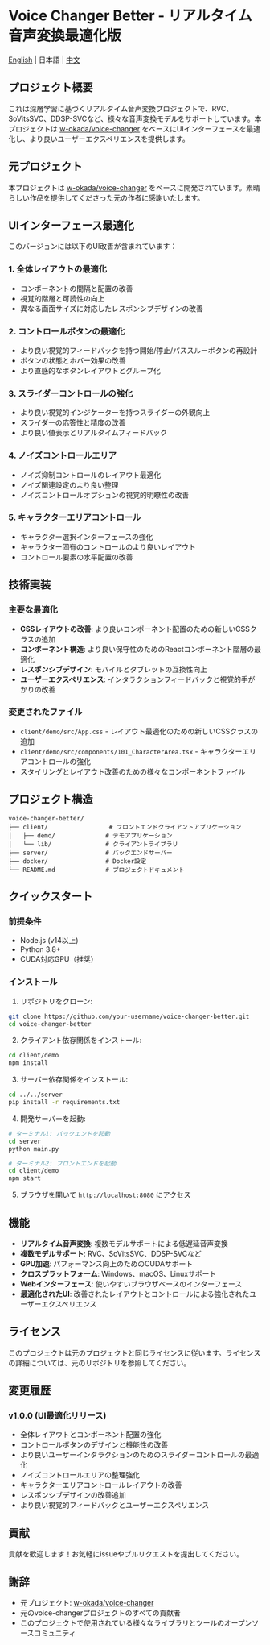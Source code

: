 # Voice Changer Better - リアルタイム音声変換最適化版

[English](README_en.md) | 日本語 | [中文](README.md)

## プロジェクト概要

これは深層学習に基づくリアルタイム音声変換プロジェクトで、RVC、SoVitsSVC、DDSP-SVCなど、様々な音声変換モデルをサポートしています。本プロジェクトは [w-okada/voice-changer](https://github.com/w-okada/voice-changer) をベースにUIインターフェースを最適化し、より良いユーザーエクスペリエンスを提供します。

## 元プロジェクト

本プロジェクトは [w-okada/voice-changer](https://github.com/w-okada/voice-changer) をベースに開発されています。素晴らしい作品を提供してくださった元の作者に感謝いたします。

## UIインターフェース最適化

このバージョンには以下のUI改善が含まれています：

### 1. 全体レイアウトの最適化
- コンポーネントの間隔と配置の改善
- 視覚的階層と可読性の向上
- 異なる画面サイズに対応したレスポンシブデザインの改善

### 2. コントロールボタンの最適化
- より良い視覚的フィードバックを持つ開始/停止/パススルーボタンの再設計
- ボタンの状態とホバー効果の改善
- より直感的なボタンレイアウトとグループ化

### 3. スライダーコントロールの強化
- より良い視覚的インジケーターを持つスライダーの外観向上
- スライダーの応答性と精度の改善
- より良い値表示とリアルタイムフィードバック

### 4. ノイズコントロールエリア
- ノイズ抑制コントロールのレイアウト最適化
- ノイズ関連設定のより良い整理
- ノイズコントロールオプションの視覚的明瞭性の改善

### 5. キャラクターエリアコントロール
- キャラクター選択インターフェースの強化
- キャラクター固有のコントロールのより良いレイアウト
- コントロール要素の水平配置の改善

## 技術実装

### 主要な最適化
- **CSSレイアウトの改善**: より良いコンポーネント配置のための新しいCSSクラスの追加
- **コンポーネント構造**: より良い保守性のためのReactコンポーネント階層の最適化
- **レスポンシブデザイン**: モバイルとタブレットの互換性向上
- **ユーザーエクスペリエンス**: インタラクションフィードバックと視覚的手がかりの改善

### 変更されたファイル
- `client/demo/src/App.css` - レイアウト最適化のための新しいCSSクラスの追加
- `client/demo/src/components/101_CharacterArea.tsx` - キャラクターエリアコントロールの強化
- スタイリングとレイアウト改善のための様々なコンポーネントファイル

## プロジェクト構造

```
voice-changer-better/
├── client/                 # フロントエンドクライアントアプリケーション
│   ├── demo/              # デモアプリケーション
│   └── lib/               # クライアントライブラリ
├── server/                # バックエンドサーバー
├── docker/                # Docker設定
└── README.md              # プロジェクトドキュメント
```

## クイックスタート

### 前提条件
- Node.js (v14以上)
- Python 3.8+
- CUDA対応GPU（推奨）

### インストール

1. リポジトリをクローン:
```bash
git clone https://github.com/your-username/voice-changer-better.git
cd voice-changer-better
```

2. クライアント依存関係をインストール:
```bash
cd client/demo
npm install
```

3. サーバー依存関係をインストール:
```bash
cd ../../server
pip install -r requirements.txt
```

4. 開発サーバーを起動:
```bash
# ターミナル1: バックエンドを起動
cd server
python main.py

# ターミナル2: フロントエンドを起動
cd client/demo
npm start
```

5. ブラウザを開いて `http://localhost:8080` にアクセス

## 機能

- **リアルタイム音声変換**: 複数モデルサポートによる低遅延音声変換
- **複数モデルサポート**: RVC、SoVitsSVC、DDSP-SVCなど
- **GPU加速**: パフォーマンス向上のためのCUDAサポート
- **クロスプラットフォーム**: Windows、macOS、Linuxサポート
- **Webインターフェース**: 使いやすいブラウザベースのインターフェース
- **最適化されたUI**: 改善されたレイアウトとコントロールによる強化されたユーザーエクスペリエンス

## ライセンス

このプロジェクトは元のプロジェクトと同じライセンスに従います。ライセンスの詳細については、元のリポジトリを参照してください。

## 変更履歴

### v1.0.0 (UI最適化リリース)
- 全体レイアウトとコンポーネント配置の強化
- コントロールボタンのデザインと機能性の改善
- より良いユーザーインタラクションのためのスライダーコントロールの最適化
- ノイズコントロールエリアの整理強化
- キャラクターエリアコントロールレイアウトの改善
- レスポンシブデザインの改善追加
- より良い視覚的フィードバックとユーザーエクスペリエンス

## 貢献

貢献を歓迎します！お気軽にissueやプルリクエストを提出してください。

## 謝辞

- 元プロジェクト: [w-okada/voice-changer](https://github.com/w-okada/voice-changer)
- 元のvoice-changerプロジェクトのすべての貢献者
- このプロジェクトで使用されている様々なライブラリとツールのオープンソースコミュニティ